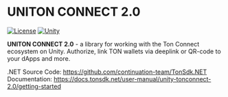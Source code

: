 # UNITON CONNECT 2.0
[![License](https://img.shields.io/github/license/mrveit/unity-ton-connect?color=318CE7&style=flat-square)](LICENSE)
[![Unity](https://img.shields.io/badge/Unity-2021.1+-2296F3.svg?color=318CE7&style=flat-square)](https://unity.com/releases/editor/archive)

**UNITON CONNECT 2.0** - a library for working with the Ton Connect ecosystem on Unity. Authorize, link TON wallets via deeplink or QR-code to your dApps and more.

.NET Source Code: https://github.com/continuation-team/TonSdk.NET
Documentation: https://docs.tonsdk.net/user-manual/unity-tonconnect-2.0/getting-started
